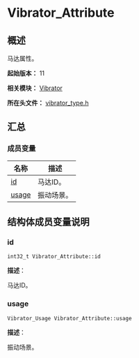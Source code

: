# Vibrator_Attribute
<!--Kit: Sensor Service Kit-->
<!--Subsystem: Sensors-->
<!--Owner: @dilligencer-->
<!--SE: @butterls-->
<!--TSE: @murphy84-->

## 概述

马达属性。

**起始版本：** 11

**相关模块：** [Vibrator](_vibrator.md)

**所在头文件：** [vibrator_type.h](vibrator_type_8h.md)


## 汇总


### 成员变量

| 名称 | 描述 |
| -------- | -------- |
| [id](#id) | 马达ID。  |
| [usage](#usage) | 振动场景。 |


## 结构体成员变量说明


### id

```
int32_t Vibrator_Attribute::id
```
**描述**：

马达ID。

### usage

```
Vibrator_Usage Vibrator_Attribute::usage
```

**描述**：

振动场景。